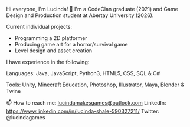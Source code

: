 
Hi everyone, I'm Lucinda! 👋 
I'm a CodeClan graduate (2021) and Game Design and Production student at Abertay University (2026).

Current individual projects: 
- Programming a 2D platformer 
- Producing game art for a horror/survival game 
- Level design and asset creation

I have experience in the following:

Languages: Java, JavaScript, Python3, HTML5, CSS, SQL & C#

Tools: Unity, Minecraft Education, Photoshop, Illustrator, Maya, Blender & Twine


📫 How to reach me: lucindamakesgames@outlook.com
LinkedIn: https://www.linkedin.com/in/lucinda-shale-590327211/
Twitter: @lucindagames

